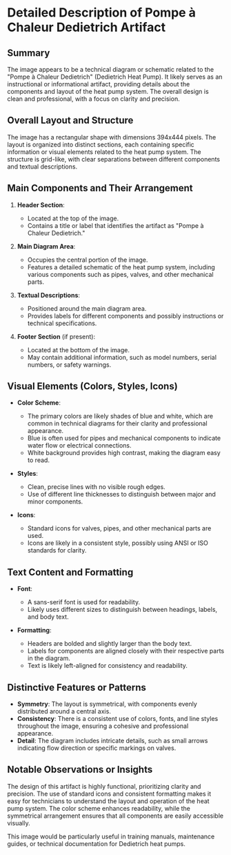 # Detailed Description of Pompe à Chaleur Dedietrich Artifact

## Summary
The image appears to be a technical diagram or schematic related to the "Pompe à Chaleur Dedietrich" (Dedietrich Heat Pump). It likely serves as an instructional or informational artifact, providing details about the components and layout of the heat pump system. The overall design is clean and professional, with a focus on clarity and precision.

## Overall Layout and Structure
The image has a rectangular shape with dimensions 394x444 pixels. The layout is organized into distinct sections, each containing specific information or visual elements related to the heat pump system. The structure is grid-like, with clear separations between different components and textual descriptions.

## Main Components and Their Arrangement
1. **Header Section**:
   - Located at the top of the image.
   - Contains a title or label that identifies the artifact as "Pompe à Chaleur Dedietrich."

2. **Main Diagram Area**:
   - Occupies the central portion of the image.
   - Features a detailed schematic of the heat pump system, including various components such as pipes, valves, and other mechanical parts.

3. **Textual Descriptions**:
   - Positioned around the main diagram area.
   - Provides labels for different components and possibly instructions or technical specifications.

4. **Footer Section** (if present):
   - Located at the bottom of the image.
   - May contain additional information, such as model numbers, serial numbers, or safety warnings.

## Visual Elements (Colors, Styles, Icons)
- **Color Scheme**:
  - The primary colors are likely shades of blue and white, which are common in technical diagrams for their clarity and professional appearance.
  - Blue is often used for pipes and mechanical components to indicate water flow or electrical connections.
  - White background provides high contrast, making the diagram easy to read.

- **Styles**:
  - Clean, precise lines with no visible rough edges.
  - Use of different line thicknesses to distinguish between major and minor components.

- **Icons**:
  - Standard icons for valves, pipes, and other mechanical parts are used.
  - Icons are likely in a consistent style, possibly using ANSI or ISO standards for clarity.

## Text Content and Formatting
- **Font**:
  - A sans-serif font is used for readability.
  - Likely uses different sizes to distinguish between headings, labels, and body text.

- **Formatting**:
  - Headers are bolded and slightly larger than the body text.
  - Labels for components are aligned closely with their respective parts in the diagram.
  - Text is likely left-aligned for consistency and readability.

## Distinctive Features or Patterns
- **Symmetry**: The layout is symmetrical, with components evenly distributed around a central axis.
- **Consistency**: There is a consistent use of colors, fonts, and line styles throughout the image, ensuring a cohesive and professional appearance.
- **Detail**: The diagram includes intricate details, such as small arrows indicating flow direction or specific markings on valves.

## Notable Observations or Insights
The design of this artifact is highly functional, prioritizing clarity and precision. The use of standard icons and consistent formatting makes it easy for technicians to understand the layout and operation of the heat pump system. The color scheme enhances readability, while the symmetrical arrangement ensures that all components are easily accessible visually.

This image would be particularly useful in training manuals, maintenance guides, or technical documentation for Dedietrich heat pumps.